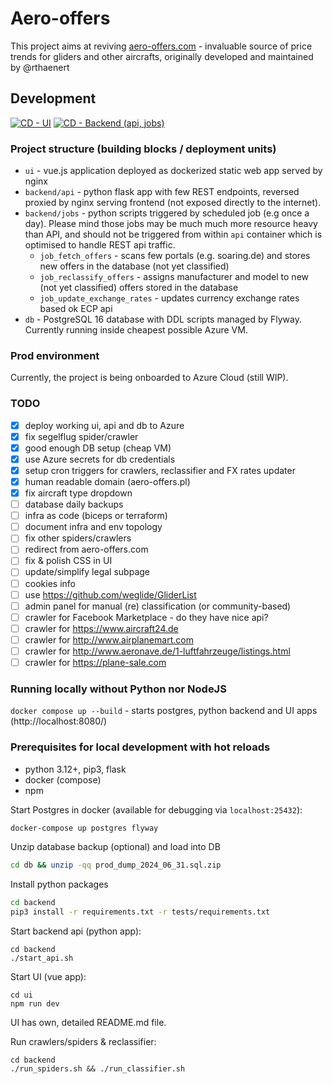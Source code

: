 # Aero-offers

This project aims at reviving [aero-offers.com](aero-offers.com) - invaluable source of price trends for gliders and other aircrafts, originally developed and maintained by @rthaenert

## Development

[![CD - UI](https://github.com/lwitkowski/aero-offers/actions/workflows/cd-ui.yaml/badge.svg)](https://github.com/lwitkowski/aero-offers/actions/workflows/cd-ui.yaml) 
[![CD - Backend (api, jobs)](https://github.com/lwitkowski/aero-offers/actions/workflows/cd-backend.yaml/badge.svg)](https://github.com/lwitkowski/aero-offers/actions/workflows/cd-backend.yaml)

### Project structure (building blocks /  deployment units)
- `ui` - vue.js application deployed as dockerized static web app served by nginx
- `backend/api` - python flask app with few REST endpoints, reversed proxied by nginx serving frontend (not exposed directly to the internet). 
- `backend/jobs` - python scripts triggered by scheduled job (e.g once a day). Please mind those jobs may be much much more resource heavy than API, and should not be triggered from within `api` container which is optimised to handle REST api traffic.
    - `job_fetch_offers` - scans few portals (e.g. soaring.de) and stores new offers in the database (not yet classified)
    - `job_reclassify_offers` - assigns manufacturer and model to new (not yet classified) offers stored in the database
    - `job_update_exchange_rates` - updates currency exchange rates based ok ECP api
- `db` - PostgreSQL 16 database with DDL scripts managed by Flyway. Currently running inside cheapest possible Azure VM.

### Prod environment
Currently, the project is being onboarded to Azure Cloud (still WIP).

### TODO
- [x] deploy working ui, api and db to Azure
- [x] fix segelflug spider/crawler
- [x] good enough DB setup (cheap VM)
- [x] use Azure secrets for db credentials
- [x] setup cron triggers for crawlers, reclassifier and FX rates updater
- [x] human readable domain (aero-offers.pl)
- [x] fix aircraft type dropdown
- [ ] database daily backups
- [ ] infra as code (biceps or terraform)
- [ ] document infra and env topology
- [ ] fix other spiders/crawlers
- [ ] redirect from aero-offers.com
- [ ] fix & polish CSS in UI
- [ ] update/simplify legal subpage
- [ ] cookies info
- [ ] use https://github.com/weglide/GliderList  
- [ ] admin panel for manual (re) classification (or community-based)
- [ ] crawler for Facebook Marketplace - do they have nice api?
- [ ] crawler for https://www.aircraft24.de
- [ ] crawler for http://www.airplanemart.com
- [ ] crawler for http://www.aeronave.de/1-luftfahrzeuge/listings.html
- [ ] crawler for https://plane-sale.com

### Running locally without Python nor NodeJS
`docker compose up --build` - starts postgres, python backend and UI apps (http://localhost:8080/)

### Prerequisites for local development with hot reloads
- python 3.12+, pip3, flask
- docker (compose)
- npm

Start Postgres in docker (available for debugging via `localhost:25432`):
```bash
docker-compose up postgres flyway
```

Unzip database backup (optional) and load into DB
```bash
cd db && unzip -qq prod_dump_2024_06_31.sql.zip
```

Install python packages
```bash
cd backend
pip3 install -r requirements.txt -r tests/requirements.txt 
```

Start backend api (python app):
```
cd backend
./start_api.sh
```

Start UI (vue app):
```
cd ui
npm run dev
```
UI has own, detailed README.md file.

Run crawlers/spiders & reclassifier:
```
cd backend
./run_spiders.sh && ./run_classifier.sh
```